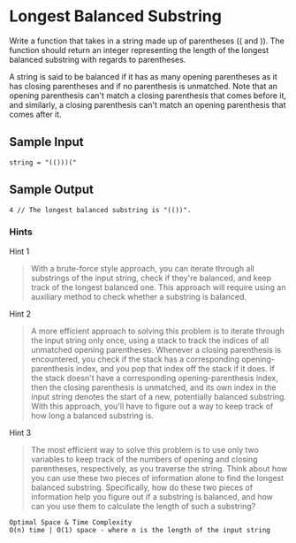 # Longest Balanced Substring

Write a function that takes in a string made up of parentheses (( and )). The function should return an integer representing the length of the longest balanced substring with regards to parentheses.

A string is said to be balanced if it has as many opening parentheses as it has closing parentheses and if no parenthesis is unmatched. Note that an opening parenthesis can't match a closing parenthesis that comes before it, and similarly, a closing parenthesis can't match an opening parenthesis that comes after it.

## Sample Input

```
string = "(()))("
```

## Sample Output

```
4 // The longest balanced substring is "(())".
```

### Hints

Hint 1
> With a brute-force style approach, you can iterate through all substrings of the input string, check if they're balanced, and keep track of the longest balanced one. This approach will require using an auxiliary method to check whether a substring is balanced.

Hint 2
> A more efficient approach to solving this problem is to iterate through the input string only once, using a stack to track the indices of all unmatched opening parentheses. Whenever a closing parenthesis is encountered, you check if the stack has a corresponding opening-parenthesis index, and you pop that index off the stack if it does. If the stack doesn't have a corresponding opening-parenthesis index, then the closing parenthesis is unmatched, and its own index in the input string denotes the start of a new, potentially balanced substring. With this approach, you'll have to figure out a way to keep track of how long a balanced substring is.

Hint 3
> The most efficient way to solve this problem is to use only two variables to keep track of the numbers of opening and closing parentheses, respectively, as you traverse the string. Think about how you can use these two pieces of information alone to find the longest balanced substring. Specifically, how do these two pieces of information help you figure out if a substring is balanced, and how can you use them to calculate the length of such a substring?

```
Optimal Space & Time Complexity
O(n) time | O(1) space - where n is the length of the input string
```
